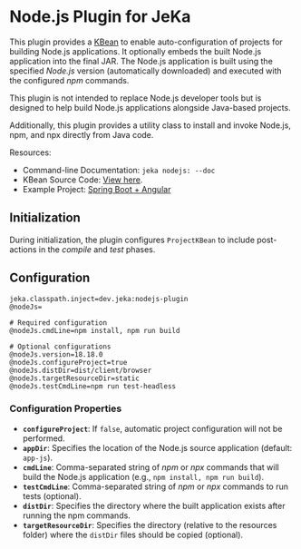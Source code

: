 # Node.js Plugin for JeKa

This plugin provides a [KBean](src/dev/jeka/plugins/nodejs/NodeJsKBean.java) to enable auto-configuration of projects for building Node.js applications. It optionally embeds the built Node.js application into the final JAR. The Node.js application is built using the specified *Node.js* version (automatically downloaded) and executed with the configured *npm* commands.

This plugin is not intended to replace Node.js developer tools but is designed to help build Node.js applications alongside Java-based projects.

Additionally, this plugin provides a utility class to install and invoke Node.js, npm, and npx directly from Java code.

Resources:
- Command-line Documentation: `jeka nodejs: --doc`
- KBean Source Code: [View here](src/dev/jeka/plugins/nodejs/NodeJsKBean.java).
- Example Project: [Spring Boot + Angular](https://github.com/jeka-dev/demo-project-springboot-angular/tree/master)

## Initialization

During initialization, the plugin configures `ProjectKBean` to include post-actions in the *compile* and *test* phases.

## Configuration

```properties
jeka.classpath.inject=dev.jeka:nodejs-plugin
@nodeJs=

# Required configuration
@nodeJs.cmdLine=npm install, npm run build

# Optional configurations
@nodeJs.version=18.18.0
@nodeJs.configureProject=true
@nodeJs.distDir=dist/client/browser
@nodeJs.targetResourceDir=static
@nodeJs.testCmdLine=npm run test-headless
```

### Configuration Properties

- **`configureProject`**: If `false`, automatic project configuration will not be performed.
- **`appDir`**: Specifies the location of the Node.js source application (default: `app-js`).
- **`cmdLine`**: Comma-separated string of *npm* or *npx* commands that will build the Node.js application (e.g., `npm install, npm run build`).
- **`testCmdLine`**: Comma-separated string of *npm* or  *npx* commands to run tests (optional).
- **`distDir`**: Specifies the directory where the built application exists after running the npm commands.
- **`targetResourceDir`**: Specifies the directory (relative to the resources folder) where the `distDir` files should be copied (optional).